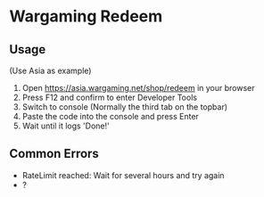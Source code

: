 # Wargaming Redeem

## Usage

(Use Asia as example)  
1. Open https://asia.wargaming.net/shop/redeem in your browser
2. Press F12 and confirm to enter Developer Tools
3. Switch to console (Normally the third tab on the topbar)
4. Paste the code into the console and press Enter
5. Wait until it logs 'Done!'

## Common Errors
- RateLimit reached: Wait for several hours and try again
- ?
